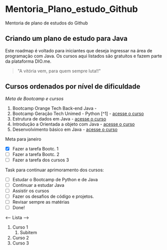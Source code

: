 # Mentoria_Plano_estudo_Github

Mentoria de plano de estudos do Github
## Criando um plano de estudo para Java

Este roadmap é voltado para iniciantes que deseja ingressar na área de programação com Java. Os 
cursos aqui listados são gratuitos e fazem parte da plataforma DIO.me.

>"A vitória vem, para quem sempre luta!!"
<!-- Minhas palavras -->

## Cursos ordenados por nível de dificuldade

_*Meta de Bootcamp e cursos*_
1. Bootcamp Orange Tech Back-end Java - [](https://web.dio.me/track/orange-tech-backend)
2. Bootcamp Geração Tech Unimed - Python [^1] - [acesse o curso](https://web.dio.me/track/geracao-tech-unimed-bh-ciencia-de-dados)
3. Estrutura de dados em Java - [acesse o curso](https://web.dio.me/course/estrutura-de-dados-em-java-introducao/learning/11e9cb23-9b15-4a01-b5bc-80c5d27b2c58)
4. Introdução a Orientada a objeto com Java - [acesse o curso](https://web.dio.me/course/praticando-orientacao-a-objetos-com-java/learning/bd32419b-9081-4426-ad13-e6d380e93443)
5. Desenvolvimento básico em Java - [acesse o curso](https://web.dio.me/course/desenvolvimento-basico-em-java/learning/38d441ef-3c29-4ca4-9047-178603a8f656)

Meta para janeiro
- [x] Fazer a tarefa Bootc. 1
- [ ] Fazer a tarefa Bootc. 2
- [ ] Fazer a tarefa dos cursos 3

Task para continuar aprimoramento dos cursos:
- [ ] Estudar o Bootcamp de Python e de Java
- [ ] Continuar a estudar Java
- [ ] Assistir os cursos
- [ ] Fazer os desafios de código e projetos.
- [ ] Revisar sempre as matérias
- [ ] Done!

<-- Lista -->
1. Curso 1
   1. Subitem  
2. Curso 2
3. Curso 3
